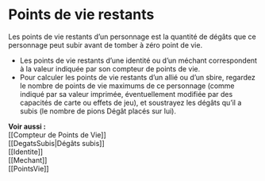 # Points de vie restants
Les points de vie restants d’un personnage est la quantité de dégâts que ce personnage peut subir avant de tomber à zéro point de vie. 

- Les points de vie restants d’une identité ou d’un méchant correspondent à la valeur indiquée par son compteur de points de vie.
- Pour calculer les points de vie restants d’un allié ou d’un sbire, regardez le nombre de points de vie maximums de ce personnage (comme indiqué par sa valeur imprimée, éventuellement modifiée par des capacités de carte ou effets de jeu), et soustrayez les dégâts qu’il a subis (le nombre de pions Dégât placés sur lui). 

**Voir aussi :**  
[[Compteur de Points de Vie]]  
[[DegatsSubis|Dégâts subis]]  
[[Identite]]  
[[Mechant]]  
[[PointsVie]]